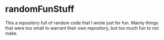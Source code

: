# randomFunStuff

This a repository full of random code that I wrote just for fun. Mainly things that were too small to warrant their own repository, but too much fun to not make.
